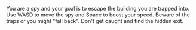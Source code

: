 You are a spy and your goal is to escape the building you are trapped into.
Use WASD to move the spy and Space to boost your speed.
Beware of the traps or you might "fall back".
Don't get caught and find the hidden exit.